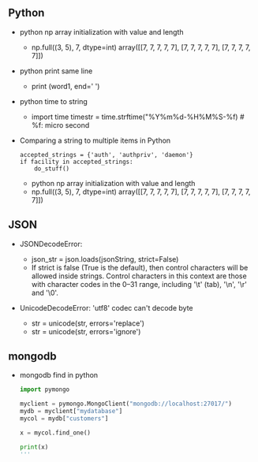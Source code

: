 ## Python
- python np array initialization with value and length
  - np.full((3, 5), 7, dtype=int)
    array([[7, 7, 7, 7, 7],
          [7, 7, 7, 7, 7],
          [7, 7, 7, 7, 7]])
          
- python print same line
  - print (word1, end=' ')
  
- python time to string
  - import time
    timestr = time.strftime("%Y%m%d-%H%M%S-%f) # %f: micro second

- Comparing a string to multiple items in Python
  ```python3
  accepted_strings = {'auth', 'authpriv', 'daemon'}
  if facility in accepted_strings:
      do_stuff()
  ```
  
  - python np array initialization with value and length
  - np.full((3, 5), 7, dtype=int)
    array([[7, 7, 7, 7, 7],
          [7, 7, 7, 7, 7],
          [7, 7, 7, 7, 7]])

## JSON
- JSONDecodeError:
  - json_str = json.loads(jsonString, strict=False)
  - If strict is false (True is the default), then control characters will be allowed inside strings. Control characters in this context are those with character codes in the 0–31 range, including '\t' (tab), '\n', '\r' and '\0'.

- UnicodeDecodeError: 'utf8' codec can't decode byte
  - str = unicode(str, errors='replace')
  - str = unicode(str, errors='ignore')

## mongodb
- mongodb find in python
  ```python
  import pymongo

  myclient = pymongo.MongoClient("mongodb://localhost:27017/")
  mydb = myclient["mydatabase"]
  mycol = mydb["customers"]

  x = mycol.find_one()

  print(x)
  '''
